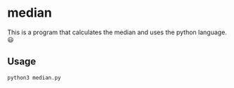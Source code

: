 # median
This is a program that calculates the median and uses the python language.😃
## Usage
```
python3 median.py 
```
